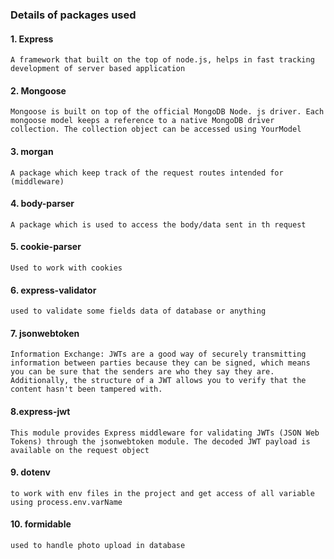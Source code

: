 ### Details of packages used

#### 1. Express

    A framework that built on the top of node.js, helps in fast tracking development of server based application

#### 2. Mongoose

    Mongoose is built on top of the official MongoDB Node. js driver. Each mongoose model keeps a reference to a native MongoDB driver collection. The collection object can be accessed using YourModel

#### 3. morgan

    A package which keep track of the request routes intended for (middleware)

#### 4. body-parser

    A package which is used to access the body/data sent in th request

#### 5. cookie-parser

    Used to work with cookies

#### 6. express-validator

    used to validate some fields data of database or anything

#### 7. jsonwebtoken

    Information Exchange: JWTs are a good way of securely transmitting information between parties because they can be signed, which means you can be sure that the senders are who they say they are. Additionally, the structure of a JWT allows you to verify that the content hasn't been tampered with.

#### 8.express-jwt

    This module provides Express middleware for validating JWTs (JSON Web Tokens) through the jsonwebtoken module. The decoded JWT payload is available on the request object

#### 9. dotenv

    to work with env files in the project and get access of all variable using process.env.varName

#### 10. formidable

    used to handle photo upload in database
